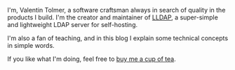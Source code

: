 I'm, Valentin Tolmer, a software craftsman always in search of quality in the
products I build. I'm the creator and maintainer of
[LLDAP](https://github.com/lldap/lldap), a super-simple and lightweight LDAP
server for self-hosting.

I'm also a fan of teaching, and in this blog I explain some technical concepts
in simple words.

If you like what I'm doing, feel free to [buy me a
cup of tea](https://www.buymeacoffee.com/nitnelave).

